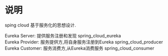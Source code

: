# 说明
sping cloud 基于服务化的思想设计.

Eureka Server: 提供服务注册和发现 spring_cloud_eureka  
Eureka Provider: 服务提供方,将自身服务注册到Eureka spring_cloud_producer  
Eureka Customer: 服务消费方,从Eureka消费服务 spring_cloud_consumer  












